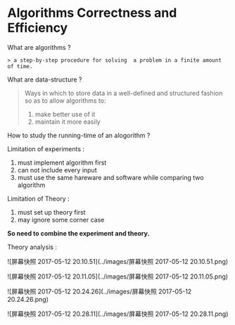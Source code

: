 # Algorithms Correctness and Efficiency 

What are algorithms ?

	> a step-by-step procedure for solving  a problem in a finite amount of time.



What are data-structure ?

> Ways in which to store data in a well-defined and structured fashion so as to allow algorithms to:
>
> 	1. make better use of it
> 	2. maintain it more easily



How to study the running-time of an alogorithm ?

Limitation of experiments :

1. must implement algorithm first
2. can not include every input
3. must use the same hareware and software while comparing two algorithm

Limitation of Theory :

1. must set up theory first
2. may ignore some corner case

**So need to combine the experiment and theory.**



Theory analysis :

![屏幕快照 2017-05-12 20.10.51](../images/屏幕快照 2017-05-12 20.10.51.png)

![屏幕快照 2017-05-12 20.11.05](../images/屏幕快照 2017-05-12 20.11.05.png)

![屏幕快照 2017-05-12 20.24.26](../images/屏幕快照 2017-05-12 20.24.26.png)

![屏幕快照 2017-05-12 20.28.11](../images/屏幕快照 2017-05-12 20.28.11.png)

